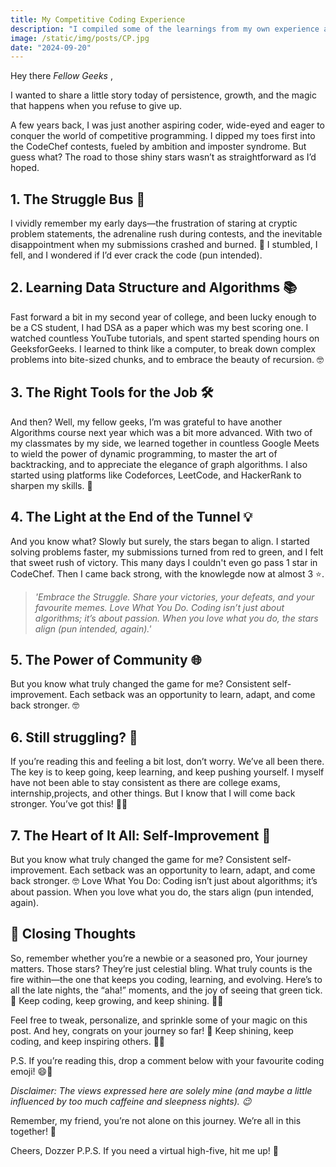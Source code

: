 ```yaml
---
title: My Competitive Coding Experience
description: "I compiled some of the learnings from my own experience and asked other friends from my class, so you can get a feel of what happens when you start CP."
image: /static/img/posts/CP.jpg
date: "2024-09-20"
---
```


Hey there *Fellow Geeks* ,

I wanted to share a little story today of persistence, growth, and the magic that happens when you refuse to give up. 

A few years back, I was just another aspiring coder, wide-eyed and eager to conquer the world of competitive programming. I dipped my toes first into the CodeChef contests, fueled by ambition and imposter syndrome. But guess what? The road to those shiny stars wasn’t as straightforward as I’d hoped. 

## 1. The Struggle Bus 🚌

I vividly remember my early days—the frustration of staring at cryptic problem statements, the adrenaline rush during contests, and the inevitable disappointment when my submissions crashed and burned. 🙈 I stumbled, I fell, and I wondered if I’d ever crack the code (pun intended).

## 2. Learning Data Structure and Algorithms 📚

Fast forward a bit in my second year of college, and been lucky enough to be a CS student, I had DSA as a paper which was my best scoring one. I watched countless YouTube tutorials, and spent started spending hours on GeeksforGeeks. I learned to think like a computer, to break down complex problems into bite-sized chunks, and to embrace the beauty of recursion. 🤓

## 3. The Right Tools for the Job 🛠️ 

And then? Well, my fellow geeks, I’m was grateful to have another Algorithms course next year which was a bit more advanced. With two of my classmates by my side, we learned together in countless Google Meets to wield the power of dynamic programming, to master the art of backtracking, and to appreciate the elegance of graph algorithms. I also started using platforms like Codeforces, LeetCode, and HackerRank to sharpen my skills. 🚀

## 4. The Light at the End of the Tunnel 💡

And you know what? Slowly but surely, the stars began to align. I started solving problems faster, my submissions turned from red to green, and I felt that sweet rush of victory. This many days I couldn't even go pass 1 star in CodeChef. Then I came back strong, with the knowlegde now at almost 3 ⭐. 

>*'Embrace the Struggle. Share your victories, your defeats, and your favourite memes. Love What You Do. Coding isn’t just about algorithms; it’s about passion. When you love what you do, the stars align (pun intended, again).'*

## 5. The Power of Community 🌐

But you know what truly changed the game for me? Consistent self-improvement. Each setback was an opportunity to learn, adapt, and come back stronger. 🤓

## 6. Still struggling? 🤔

If you’re reading this and feeling a bit lost, don’t worry. We’ve all been there. The key is to keep going, keep learning, and keep pushing yourself. I myself have not been able to stay consistent as there are college exams, internship,projects, and other things. But I know that I will come back stronger. You’ve got this! 🚀✨

## 7. The Heart of It All: Self-Improvement 🌱

But you know what truly changed the game for me? Consistent self-improvement. Each setback was an opportunity to learn, adapt, and come back stronger. 🤓
Love What You Do: Coding isn’t just about algorithms; it’s about passion. When you love what you do, the stars align (pun intended, again).

## 🌟 Closing Thoughts
So, remember whether you’re a newbie or a seasoned pro, Your journey matters. Those stars? They’re just celestial bling. What truly counts is the fire within—the one that keeps you coding, learning, and evolving.
Here’s to all the late nights, the “aha!” moments, and the joy of seeing that green tick. 🎉 
Keep coding, keep growing, and keep shining. 🚀✨

Feel free to tweak, personalize, and sprinkle some of your magic on this post. And hey, congrats on your journey so far! 🎊 Keep shining, keep coding, and keep inspiring others. 🚀✨

P.S. If you’re reading this, drop a comment below with your favourite coding emoji! 😄👾

*Disclaimer: The views expressed here are solely mine (and maybe a little influenced by too much caffeine and sleepness nights). 😉*

Remember, my friend, you’re not alone on this journey. We’re all in this together! 🤗

Cheers, Dozzer
P.P.S. If you need a virtual high-five, hit me up! 🙌


